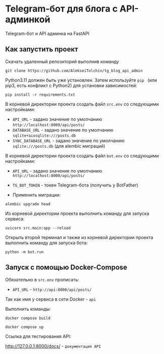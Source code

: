 # Telegram-бот для блога с API-админкой

Telegram-бот и API админка на FastAPI

## Как запустить проект

Скачать удаленный репозиторий выполнив команду

```
git clone https://github.com/AlekseiTolchin/tg_blog_api_admin
```

Python3.11 должен быть уже установлен. Затем используйте `pip `
(или pip3, есть конфликт с Python2) для установки зависимостей:

```
pip install -r requirements.txt
```

В корневой директории проекта создать файл `src.env` со следующими настройками:

- `API_URL` - задано значение по умолчанию `http://localhost:8000/api/posts/`
- `DATABASE_URL` - задано значение по умолчанию `sqlite+aiosqlite:///posts.db`
- `SYNC_DATABASE_URL` - задано значение по умолчанию `sqlite:///posts.db` (для alembic миграций)

В корневой директории проекта создать файл `bot.env` со следующими настройками:

- `API_URL` - задано значение по умолчанию `http://localhost:8000/api/posts/`
- `TG_BOT_TOKEN` - токен Telegram-бота (получить у BotFather)

- Применить миграции:

```
alembic upgrade head
```

Из корневой директории проекта выполнить команду для запуска сервиса:

```
uvicorn src.main:app --reload
```

Открыть второй терминал и также из корневой директории проекта выполнить команду для запуска бота:

```
python -m bot.run
```

## Запуск с помощью Docker-Compose

Обязательно в `src.env` прописать:

- `API_URL` - `http://api:8000/api/posts/`

Так как имя у сервиса в сети Docker - `api`

Выполнить команды:

```
docker compose build
```

```
docker compose up
```

Ссылка для тестирования API:

http://127.0.0.1:8000/docs/ - `документация API` 
